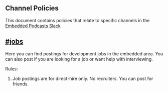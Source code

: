 ## Channel Policies

This document contains policies that relate to specific channels in the [Embedded Podcasts Slack](http://embeddedpodcast.slack.com)

## [#jobs](https://embeddedpodcast.slack.com/messages/jobs/)

Here you can find postings for development jobs in the embedded area. You can also post if you are looking for a job or want help with interviewing.

Rules:

1. Job postings are for direct-hire only. No recruiters. You can post for friends.


